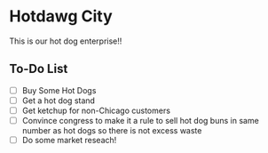 # Hotdawg City 

This is our hot dog enterprise!!

## To-Do List 

* [ ] Buy Some Hot Dogs
* [ ] Get a hot dog stand
* [ ] Get ketchup for non-Chicago customers
* [ ] Convince congress to make it a rule to sell hot dog buns in same number as hot dogs so there is not excess waste
* [ ] Do some market reseach!
